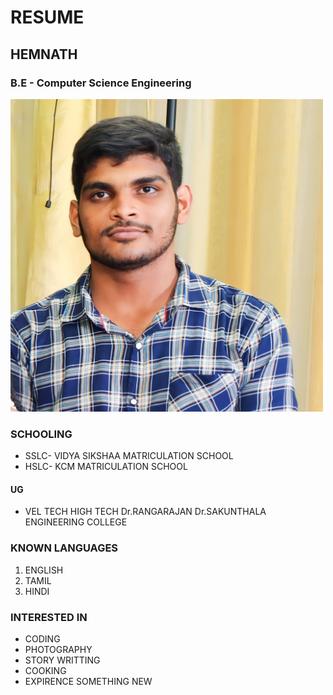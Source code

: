 
 <!DOCTYPE html> 
 <h1> RESUME </h1>
<h2>HEMNATH</h2>
<h3>B.E - Computer Science Engineering</h3>
<img src="./WhatsApp Image 2023-10-14 at 22.07.28_5d22ca31.jpg" width="500">
<h3> SCHOOLING</h3>
<ul>
    <li> SSLC- VIDYA SIKSHAA MATRICULATION SCHOOL</li>
    <li> HSLC- KCM MATRICULATION SCHOOL</li>
</ul>
<h4> UG </h4>
<ul><li> VEL TECH HIGH TECH Dr.RANGARAJAN Dr.SAKUNTHALA ENGINEERING COLLEGE</li></ul>
<h3> KNOWN LANGUAGES </h3>
<ol>
    <li> ENGLISH</li>
    <li> TAMIL</li>
    <li> HINDI</li>
</ol>
</html>
<h3>INTERESTED IN </h3>
<ul>
    <li> CODING </li> 
    <li> PHOTOGRAPHY</li>
    <li> STORY WRITTING</li>
    <li> COOKING</li>
    <li> EXPIRENCE SOMETHING NEW </li>
</ul>

</html>
